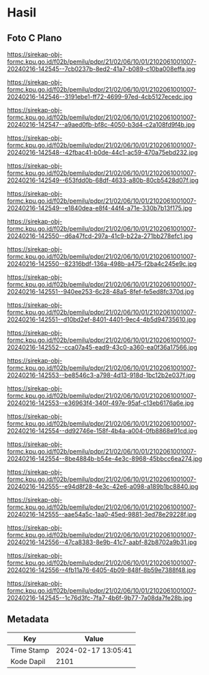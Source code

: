 # Hasil

## Foto C Plano

https://sirekap-obj-formc.kpu.go.id/f02b/pemilu/pdpr/21/02/06/10/01/2102061001007-20240216-142545--7cb0237b-8ed2-41a7-b089-c10ba008effa.jpg

https://sirekap-obj-formc.kpu.go.id/f02b/pemilu/pdpr/21/02/06/10/01/2102061001007-20240216-142546--3191ebe1-ff72-4699-97ed-4cb5127ecedc.jpg

https://sirekap-obj-formc.kpu.go.id/f02b/pemilu/pdpr/21/02/06/10/01/2102061001007-20240216-142547--a9aed0fb-bf8c-4050-b3d4-c2a108fd9f4b.jpg

https://sirekap-obj-formc.kpu.go.id/f02b/pemilu/pdpr/21/02/06/10/01/2102061001007-20240216-142548--42fbac41-b0de-44c1-ac59-470a75ebd232.jpg

https://sirekap-obj-formc.kpu.go.id/f02b/pemilu/pdpr/21/02/06/10/01/2102061001007-20240216-142549--653fdd0b-68df-4633-a80b-80cb5428d07f.jpg

https://sirekap-obj-formc.kpu.go.id/f02b/pemilu/pdpr/21/02/06/10/01/2102061001007-20240216-142549--e1840dea-e8f4-44f4-a71e-330b7b13f175.jpg

https://sirekap-obj-formc.kpu.go.id/f02b/pemilu/pdpr/21/02/06/10/01/2102061001007-20240216-142550--d6a47fcd-297a-41c9-b22a-271bb278efc1.jpg

https://sirekap-obj-formc.kpu.go.id/f02b/pemilu/pdpr/21/02/06/10/01/2102061001007-20240216-142550--82316bdf-136a-498b-a475-f2ba4c245e9c.jpg

https://sirekap-obj-formc.kpu.go.id/f02b/pemilu/pdpr/21/02/06/10/01/2102061001007-20240216-142551--940ee253-6c28-48a5-8fef-fe5ed8fc370d.jpg

https://sirekap-obj-formc.kpu.go.id/f02b/pemilu/pdpr/21/02/06/10/01/2102061001007-20240216-142551--d10bd2ef-8401-4401-9ec4-4b5d94735610.jpg

https://sirekap-obj-formc.kpu.go.id/f02b/pemilu/pdpr/21/02/06/10/01/2102061001007-20240216-142552--cca07a45-ead9-43c0-a360-ea0f36a17566.jpg

https://sirekap-obj-formc.kpu.go.id/f02b/pemilu/pdpr/21/02/06/10/01/2102061001007-20240216-142553--be8546c3-a798-4d13-918d-1bc12b2e037f.jpg

https://sirekap-obj-formc.kpu.go.id/f02b/pemilu/pdpr/21/02/06/10/01/2102061001007-20240216-142553--e36963f4-340f-497e-95af-c13eb6176a6e.jpg

https://sirekap-obj-formc.kpu.go.id/f02b/pemilu/pdpr/21/02/06/10/01/2102061001007-20240216-142554--dd92746e-158f-4b4a-a004-0fb8868e91cd.jpg

https://sirekap-obj-formc.kpu.go.id/f02b/pemilu/pdpr/21/02/06/10/01/2102061001007-20240216-142554--8be4884b-b54e-4e3c-8968-45bbcc6ea274.jpg

https://sirekap-obj-formc.kpu.go.id/f02b/pemilu/pdpr/21/02/06/10/01/2102061001007-20240216-142555--e94d8f28-4e3c-42e6-a098-a189b1bc8840.jpg

https://sirekap-obj-formc.kpu.go.id/f02b/pemilu/pdpr/21/02/06/10/01/2102061001007-20240216-142555--aae54a5c-1aa0-45ed-9881-3ed78e29228f.jpg

https://sirekap-obj-formc.kpu.go.id/f02b/pemilu/pdpr/21/02/06/10/01/2102061001007-20240216-142556--47ca8383-8e9b-41c7-aabf-82b8702a9b31.jpg

https://sirekap-obj-formc.kpu.go.id/f02b/pemilu/pdpr/21/02/06/10/01/2102061001007-20240216-142556--4fb11a76-6405-4b09-848f-8b59e7388f48.jpg

https://sirekap-obj-formc.kpu.go.id/f02b/pemilu/pdpr/21/02/06/10/01/2102061001007-20240216-142545--1c76d3fc-7fa7-4b6f-9b77-7a08da7fe28b.jpg


## Metadata

| Key        | Value               |
| ---------- | ------------------- |
| Time Stamp | 2024-02-17 13:05:41 |
| Kode Dapil | 2101                |



